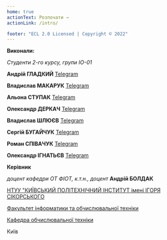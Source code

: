 ```yaml
---
home: true
actionText: Розпочати →
actionLink: /intro/

footer: "ECL 2.0 Licensed | Copyright © 2022"
---
```


**Виконали:**

_Cтуденти 2-го курсу, групи ІО-01_

</div>

**Андрій ГЛАДКИЙ** [Telegram](https://t.me/Masedko)

</div>

**Владислав МАКАРУК** [Telegram](https://t.me/leavemealone1212)

</div>

**Альона СТУПАК** [Telegram](https://t.me/stupachek)

</div>

**Олександр ДЕРКАЧ** [Telegram](https://t.me/alexx_03)

</div>

**Владислав ШЛЮЄВ** [Telegram](https://t.me/madaft_vishel)

</div>

**Сергій БУГАЙЧУК** [Telegram](https://t.me/s3rbug)

</div>

**Роман СПІВАЧУК** [Telegram](https://t.me/RomanSpivachuk)

</div>

**Олександр ІГНАТЬЄВ** [Telegram](https://t.me/sasha_ign)

**Керівник**

_доцент кафедри ОТ ФІОТ, к.т.н., доцент_ **Андрій БОЛДАК**

[НТУУ "КИЇВСЬКИЙ ПОЛІТЕХНІЧНИЙ ІНСТИТУТ імені ІГОРЯ СІКОРСЬКОГО](https://kpi.ua/)

[Факультет інформатики та обчислювальної техніки](https://fiot.kpi.ua/)

[Кафедра обчислювальної техніки](https://comsys.kpi.ua/)

Київ
